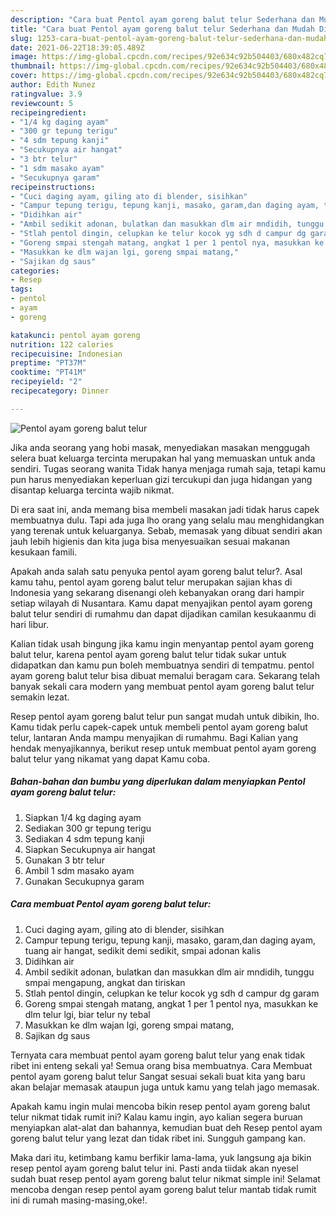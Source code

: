 ```yaml
---
description: "Cara buat Pentol ayam goreng balut telur Sederhana dan Mudah Dibuat"
title: "Cara buat Pentol ayam goreng balut telur Sederhana dan Mudah Dibuat"
slug: 1253-cara-buat-pentol-ayam-goreng-balut-telur-sederhana-dan-mudah-dibuat
date: 2021-06-22T18:39:05.489Z
image: https://img-global.cpcdn.com/recipes/92e634c92b504403/680x482cq70/pentol-ayam-goreng-balut-telur-foto-resep-utama.jpg
thumbnail: https://img-global.cpcdn.com/recipes/92e634c92b504403/680x482cq70/pentol-ayam-goreng-balut-telur-foto-resep-utama.jpg
cover: https://img-global.cpcdn.com/recipes/92e634c92b504403/680x482cq70/pentol-ayam-goreng-balut-telur-foto-resep-utama.jpg
author: Edith Nunez
ratingvalue: 3.9
reviewcount: 5
recipeingredient:
- "1/4 kg daging ayam"
- "300 gr tepung terigu"
- "4 sdm tepung kanji"
- "Secukupnya air hangat"
- "3 btr telur"
- "1 sdm masako ayam"
- "Secukupnya garam"
recipeinstructions:
- "Cuci daging ayam, giling ato di blender, sisihkan"
- "Campur tepung terigu, tepung kanji, masako, garam,dan daging ayam, tuang air hangat, sedikit demi sedikit, smpai adonan kalis"
- "Didihkan air"
- "Ambil sedikit adonan, bulatkan dan masukkan dlm air mndidih, tunggu smpai mengapung, angkat dan tiriskan"
- "Stlah pentol dingin, celupkan ke telur kocok yg sdh d campur dg garam"
- "Goreng smpai stengah matang, angkat 1 per 1 pentol nya, masukkan ke dlm telur lgi, biar telur ny tebal"
- "Masukkan ke dlm wajan lgi, goreng smpai matang,"
- "Sajikan dg saus"
categories:
- Resep
tags:
- pentol
- ayam
- goreng

katakunci: pentol ayam goreng 
nutrition: 122 calories
recipecuisine: Indonesian
preptime: "PT37M"
cooktime: "PT41M"
recipeyield: "2"
recipecategory: Dinner

---
```



![Pentol ayam goreng balut telur](https://img-global.cpcdn.com/recipes/92e634c92b504403/680x482cq70/pentol-ayam-goreng-balut-telur-foto-resep-utama.jpg)

Jika anda seorang yang hobi masak, menyediakan masakan menggugah selera buat keluarga tercinta merupakan hal yang memuaskan untuk anda sendiri. Tugas seorang  wanita Tidak hanya menjaga rumah saja, tetapi kamu pun harus menyediakan keperluan gizi tercukupi dan juga hidangan yang disantap keluarga tercinta wajib nikmat.

Di era  saat ini, anda memang bisa membeli masakan jadi tidak harus capek membuatnya dulu. Tapi ada juga lho orang yang selalu mau menghidangkan yang terenak untuk keluarganya. Sebab, memasak yang dibuat sendiri akan jauh lebih higienis dan kita juga bisa menyesuaikan sesuai makanan kesukaan famili. 



Apakah anda salah satu penyuka pentol ayam goreng balut telur?. Asal kamu tahu, pentol ayam goreng balut telur merupakan sajian khas di Indonesia yang sekarang disenangi oleh kebanyakan orang dari hampir setiap wilayah di Nusantara. Kamu dapat menyajikan pentol ayam goreng balut telur sendiri di rumahmu dan dapat dijadikan camilan kesukaanmu di hari libur.

Kalian tidak usah bingung jika kamu ingin menyantap pentol ayam goreng balut telur, karena pentol ayam goreng balut telur tidak sukar untuk didapatkan dan kamu pun boleh membuatnya sendiri di tempatmu. pentol ayam goreng balut telur bisa dibuat memalui beragam cara. Sekarang telah banyak sekali cara modern yang membuat pentol ayam goreng balut telur semakin lezat.

Resep pentol ayam goreng balut telur pun sangat mudah untuk dibikin, lho. Kamu tidak perlu capek-capek untuk membeli pentol ayam goreng balut telur, lantaran Anda mampu menyajikan di rumahmu. Bagi Kalian yang hendak menyajikannya, berikut resep untuk membuat pentol ayam goreng balut telur yang nikamat yang dapat Kamu coba.

<!--inarticleads1-->

##### Bahan-bahan dan bumbu yang diperlukan dalam menyiapkan Pentol ayam goreng balut telur:

1. Siapkan 1/4 kg daging ayam
1. Sediakan 300 gr tepung terigu
1. Sediakan 4 sdm tepung kanji
1. Siapkan Secukupnya air hangat
1. Gunakan 3 btr telur
1. Ambil 1 sdm masako ayam
1. Gunakan Secukupnya garam




<!--inarticleads2-->

##### Cara membuat Pentol ayam goreng balut telur:

1. Cuci daging ayam, giling ato di blender, sisihkan
1. Campur tepung terigu, tepung kanji, masako, garam,dan daging ayam, tuang air hangat, sedikit demi sedikit, smpai adonan kalis
1. Didihkan air
1. Ambil sedikit adonan, bulatkan dan masukkan dlm air mndidih, tunggu smpai mengapung, angkat dan tiriskan
1. Stlah pentol dingin, celupkan ke telur kocok yg sdh d campur dg garam
1. Goreng smpai stengah matang, angkat 1 per 1 pentol nya, masukkan ke dlm telur lgi, biar telur ny tebal
1. Masukkan ke dlm wajan lgi, goreng smpai matang,
1. Sajikan dg saus




Ternyata cara membuat pentol ayam goreng balut telur yang enak tidak ribet ini enteng sekali ya! Semua orang bisa membuatnya. Cara Membuat pentol ayam goreng balut telur Sangat sesuai sekali buat kita yang baru akan belajar memasak ataupun juga untuk kamu yang telah jago memasak.

Apakah kamu ingin mulai mencoba bikin resep pentol ayam goreng balut telur nikmat tidak rumit ini? Kalau kamu ingin, ayo kalian segera buruan menyiapkan alat-alat dan bahannya, kemudian buat deh Resep pentol ayam goreng balut telur yang lezat dan tidak ribet ini. Sungguh gampang kan. 

Maka dari itu, ketimbang kamu berfikir lama-lama, yuk langsung aja bikin resep pentol ayam goreng balut telur ini. Pasti anda tiidak akan nyesel sudah buat resep pentol ayam goreng balut telur nikmat simple ini! Selamat mencoba dengan resep pentol ayam goreng balut telur mantab tidak rumit ini di rumah masing-masing,oke!.

